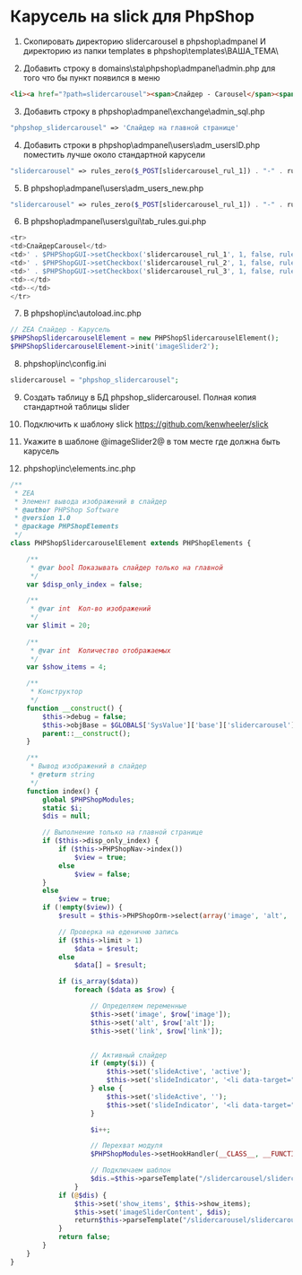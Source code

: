 # Карусель на slick для PhpShop

1. Скопировать директорию slidercarousel в phpshop\admpanel И директорию из папки templates в phpshop\templates\ВАША_ТЕМА\

2. Добавить строку в domains\sta\phpshop\admpanel\admin.php для того что бы пункт появился в меню
```html
<li><a href="?path=slidercarousel"><span>Слайдер - Carousel</span><span class="dropdown-header">Рекламный слайдер на главной странице</span></a></li>
```

3. Добавить строку в phpshop\admpanel\exchange\admin_sql.php 
```php
"phpshop_slidercarousel" => 'Слайдер на главной странице'
```

4. Добавить строки в phpshop\admpanel\users\adm_usersID.php поместить лучше около стандартной карусели
```php
"slidercarousel" => rules_zero($_POST[slidercarousel_rul_1]) . "-" . rules_zero($_POST[slidercarousel_rul_2]) . "-" . rules_zero($_POST[slidercarousel_rul_3]),
```

5. В phpshop\admpanel\users\adm_users_new.php
```php
"slidercarousel" => rules_zero($_POST[slidercarousel_rul_1]) . "-" . rules_zero($_POST[slidercarousel_rul_2]) . "-" . rules_zero($_POST[slidercarousel_rul_3]),
```

6. В phpshop\admpanel\users\gui\tab_rules.gui.php
```php
<tr>
<td>СлайдерCarousel</td>
<td>' . $PHPShopGUI->setCheckbox('slidercarousel_rul_1', 1, false, rules_checked($status[slidercarousel], 0)) . '</td>
<td>' . $PHPShopGUI->setCheckbox('slidercarousel_rul_2', 1, false, rules_checked($status[slidercarousel], 1)) . '</td>
<td>' . $PHPShopGUI->setCheckbox('slidercarousel_rul_3', 1, false, rules_checked($status[slidercarousel], 2)) . '</td>
<td>-</td>
<td>-</td>
</tr>
```

7. В phpshop\inc\autoload.inc.php
```php
// ZEA Слайдер - Карусель
$PHPShopSlidercarouselElement = new PHPShopSlidercarouselElement();
$PHPShopSlidercarouselElement->init('imageSlider2');
```

8. phpshop\inc\config.ini 
```php
slidercarousel = "phpshop_slidercarousel";
```

9. Создать таблицу в БД phpshop_slidercarousel. Полная копия стандартной таблицы slider

10. Подключить к шаблону slick
https://github.com/kenwheeler/slick

11. Укажите в шаблоне @imageSlider2@ в том месте где должна быть карусель

12. phpshop\inc\elements.inc.php
```php
/**
 * ZEA
 * Элемент вывода изображений в слайдер
 * @author PHPShop Software
 * @version 1.0
 * @package PHPShopElements
 */
class PHPShopSlidercarouselElement extends PHPShopElements {

    /**
     * @var bool Показывать слайдер только на главной
     */
    var $disp_only_index = false;

    /**
     * @var int  Кол-во изображений
     */
    var $limit = 20;
	
	/**
     * @var int  Количество отображаемых 
     */
    var $show_items = 4;

    /**
     * Конструктор
     */
    function __construct() {
        $this->debug = false;
        $this->objBase = $GLOBALS['SysValue']['base']['slidercarousel'];
        parent::__construct();
    }

    /**
     * Вывод изображений в слайдер
     * @return string
     */
    function index() {
        global $PHPShopModules;
        static $i;
        $dis = null;

        // Выполнение только на главной странице
        if ($this->disp_only_index) {
            if ($this->PHPShopNav->index())
                $view = true;
            else
                $view = false;
        }
        else
            $view = true;
        if (!empty($view)) {
            $result = $this->PHPShopOrm->select(array('image', 'alt', 'link'), array('enabled' => '="1"'), array('order' => 'num, id DESC'), array("limit" => $this->limit));

            // Проверка на еденичню запись
            if ($this->limit > 1)
                $data = $result;
            else
                $data[] = $result;

            if (is_array($data))
                foreach ($data as $row) {

                    // Определяем переменные
                    $this->set('image', $row['image']);
                    $this->set('alt', $row['alt']);
                    $this->set('link', $row['link']);


                    // Активный слайдер
                    if (empty($i)) {
                        $this->set('slideActive', 'active');
                        $this->set('slideIndicator', '<li data-target="#carousel-example-generic" data-slide-to="0" class="active"></li>', true);
                    } else {
                        $this->set('slideActive', '');
                        $this->set('slideIndicator', '<li data-target="#carousel-example-generic" data-slide-to="' . $i . '"></li>', true);
                    }

                    $i++;

                    // Перехват модуля
                    $PHPShopModules->setHookHandler(__CLASS__, __FUNCTION__, $this, $row);

                    // Подключаем шаблон
                    $dis.=$this->parseTemplate("/slidercarousel/slidercarousel_oneImg.tpl");
                }
            if (@$dis) {
				$this->set('show_items', $this->show_items);
                $this->set('imageSliderContent', $dis);
                return$this->parseTemplate("/slidercarousel/slidercarousel_main.tpl");
            }
            return false;
        }
    }
}
```

